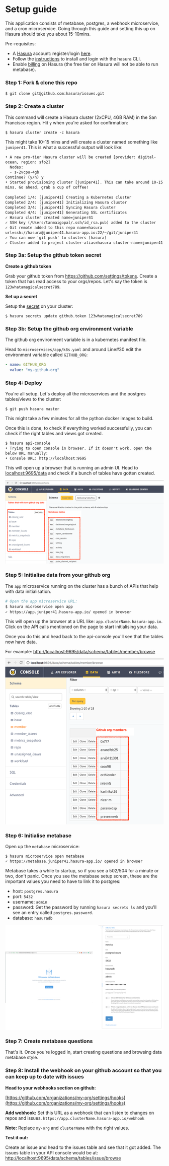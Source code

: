 # Setup guide

This application consists of metabase, postgres, a webhook microservice, and a cron microservice.
Going through this guide and setting this up on Hasura should take you about 15-10mins.

Pre-requisites:
- A [Hasura](https://hasura.io) account: register/login [here](https://dashboard.hasura.io/register).
- Follow the [instructions](https://dashboard.hasura.io/onboarding) to install and login with the hasura CLI. 
- Enable [billing](https://dashboard.hasura.io/account/billing) on Hasura (the free tier on Hasura will not be able to run metabase).

### Step 1: Fork & clone this repo

```
$ git clone git@github.com:hasura/issues.git
```

### Step 2: Create a cluster

This command will create a Hasura cluster (2xCPU, 4GB RAM) in the San Francisco region.
Hit `y` when you're asked for confirmation:

```
$ hasura cluster create -c hasura
```

This might take 10-15 mins and will create a cluster named something like `juniper41`. 
This is what a successful output will look like:

```
• A new pro-tier Hasura cluster will be created [provider: digital-ocean, region: sfo2]
  Nodes:
  - s-2vcpu-4gb
Continue? (y/n) y
• Started provisioning cluster [juniper41]. This can take around 10-15 mins. Go ahead, grab a cup of coffee!

Completed 1/4: [juniper41] Creating a Kubernetes cluster 
Completed 2/4: [juniper41] Initializing Hasura cluster 
Completed 3/4: [juniper41] Syncing Hasura cluster 
Completed 4/4: [juniper41] Generating SSL certificates 
✓ Hasura cluster created name=juniper41
✓ SSH key (/Users/tanmaigopal/.ssh/id_rsa.pub) added to the cluster                 
✓ Git remote added to this repo name=hasura url=ssh://hasura@juniper41.hasura-app.io:22/~/git/juniper41
✓ You can now 'git push' to clusters [hasura]
✓ Cluster added to project cluster-alias=hasura cluster-name=juniper41
```

### Step 3a: Setup the github token secret

**Create a github token**

Grab your github token from https://github.com/settings/tokens.
Create a token that has read access to your orgs/repos.
Let's say the token is `123whatamagicalsecret789`.

**Set up a secret**

Setup the [secret](https://docs.hasura.io/0.15/manual/project/secrets/index.html) on your cluster:

```
$ hasura secrets update github.token 123whatamagicalsecret789
```

### Step 3b: Setup the github org environment variable

The github org environment variable is in a kubernetes manifest file.

Head to `microservices/app/k8s.yaml` and around Line#30 edit the environment variable called `GITHUB_ORG`:
```yaml
- name: GITHUB_ORG                                                                                       
  value: "my-github-org"
```  

### Step 4: Deploy

You're all setup. Let's deploy all the microservices and the postgres tables/views to the cluster:

```
$ git push hasura master
```

This might take a few minutes for all the python docker images to build.

Once this is done, to check if everything worked successfully, you can check if the right tables and views got created.

```
$ hasura api-console
• Trying to open console in browser. If it doesn't work, open the below URL manually:
• Console URL: http://localhost:9695 
```

This will open up a browser that is running an admin UI.
Head to [localhost:9695/data](http://localhost:9695/data)
and check if a bunch of tables have gotten created.

![Tables in postgres](images/tables.png)

### Step 5: Initialise data from your github org

The `app` microservice running on the cluster has a bunch of APIs that help with data initialisation.

```bash
# Open the app microservice URL:
$ hasura microservice open app
✓ https://app.juniper41.hasura-app.io/ opened in browser          
```

This will open up the browser at a URL like: `app.clusterName.hasura-app.io`.
Click on the API calls mentioned on the page to start initialising your data.

Once you do this and head back to the api-console you'll see that the tables now have data.

For example:
[http://localhost:9695/data/schema/tables/member/browse](http://localhost:9695/data/schema/tables/member/browse)

![Members in postgres](images/members.png)

### Step 6: Initialise metabase

Open up the `metabase` microservice:
```
$ hasura microservice open metabase
✓ https://metabase.juniper41.hasura-app.io/ opened in browser          
```

Metabase takes a while to startup, so if you see a 502/504 for a minute or two, don't panic.
Once you see the metabase setup screen, these are the important values you need to have to link it to postgres:

- host: `postgres.hasura`
- port: `5432`
- username: `admin`
- password: Get the password by running `hasura secrets ls` and you'll see an entry called `postgres.password`.
- database: `hasuradb`

![metabase setup](images/metabase-setup.png)

### Step 7: Create metabase questions

That's it. Once you're logged in, start creating questions and browsing data metabase style.

### Step 8: Install the webhook on your github account so that you can keep up to date with issues

**Head to your webhooks section on github:**

[https://github.com/organizations/my-org/settings/hooks](https://github.com/organizations/my-org/settings/hooks)

**Add webhook:**
Set this URL as a webhook that can listen to changes on repos and issues.
`https://app.clusterName.hasura-app.io/webhook`

**Note:** Replace `my-org` and `clusterName` with the right values.

**Test it out:**

Create an issue and head to the issues table and see that it got added.
The issues table in your API console would be at: [http://localhost:9695/data/schema/tables/issue/browse](http://localhost:9695/data/schema/tables/issue/browse)
